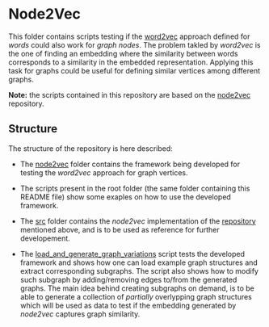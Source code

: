 # Node2Vec
This folder contains scripts testing if the [word2vec](https://radimrehurek.com/gensim/models/word2vec.html) approach defined for _words_ could also work for _graph nodes_. The problem takled by _word2vec_ is the one of finding an embedding where the similarity between words corresponds to a similarity in the embedded representation. Applying this task for graphs could be useful for defining similar vertices among different graphs. 

__Note:__ the scripts contained in this repository are based on the [node2vec](https://github.com/aditya-grover/node2vec) repository.

## Structure
The structure of the repository is here described:
  * The [node2vec](./node2vec) folder contains the framework being developed for testing the _word2vec_ approach for graph vertices.
  * The scripts present in the root folder (the same folder containing this README file) show some exaples on how to use the developed framework.

  * The [src](./src) folder contains the _node2vec_ implementation of the [repository](https://github.com/aditya-grover/node2vec) mentioned above, and is to be used as reference for further developement.
  * The [load_and_generate_graph_variations](load_and_generate_graph_variations.py) script tests the developed framework and shows how one can load example graph structures and extract corresponding subgraphs. The script also shows how to modify such subgraph by adding/removing edges to/from the generated graphs. The main idea behind creating subgraphs on demand, is to be able to generate a collection of _partially_ overlypping graph structures which will be used as data to test if the embedding generated by _node2vec_ captures graph similarity.
